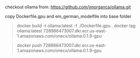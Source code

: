 checkout ollama from: https://github.com/jmorganca/ollama.git

copy Dockerfile.gpu and em_german_modelfile into base folder


> docker build -t ollama:latest -f ./Dockerfile.gpu .
> docker tag ollama:latest 728986473007.dkr.ecr.us-east-1.amazonaws.com/onecx/ollama:0.1.9-gpu

> docker push 728986473007.dkr.ecr.us-east-1.amazonaws.com/onecx/ollama:0.1.9-gpu
